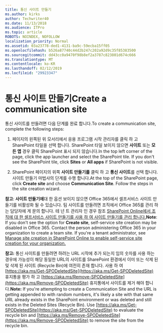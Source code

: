 ```yaml
---
title: 통신 사이트 만들기
ms.author: kirks
author: Techwriter40
ms.date: 11/13/2018
ms.audience: ITPro
ms.topic: article
ROBOTS: NOINDEX, NOFOLLOW
localization_priority: Normal
ms.assetid: 03a23778-ded1-4131-ba9c-59ecba15ff05
ms.openlocfilehash: b526a87740c44d2b247c202a92d9c35f85383500
ms.sourcegitcommit: dd43cc0a9470f98b8ef2a3787c823801d674c666
ms.translationtype: MT
ms.contentlocale: ko-KR
ms.lasthandoff: 02/12/2019
ms.locfileid: "29923347"
---
```

# <a name="create-a-communication-site"></a><span data-ttu-id="898ba-102">통신 사이트 만들기</span><span class="sxs-lookup"><span data-stu-id="898ba-102">Create a communication site</span></span>

<span data-ttu-id="898ba-103">통신 사이트를 만들려면 다음 단계를 완료 합니다.</span><span class="sxs-lookup"><span data-stu-id="898ba-103">To create a communication site, complete the following steps:</span></span> 
  
1. <span data-ttu-id="898ba-p101">페이지의 왼쪽된 위 모서리에서 응용 프로그램 시작 관리자를 클릭 하 고 SharePoint 타일을 선택 합니다. SharePoint 타일 보이지 않으면 **사이트** 또는 **모든 앱** 경우 클릭 SharePoint 표시 되지 않습니다.</span><span class="sxs-lookup"><span data-stu-id="898ba-p101">In the top left corner of the page, click the app launcher and select the SharePoint tile. If you don't see the SharePoint tile, click **Sites** or **All apps** if SharePoint is not visible.</span></span> 
    
2. <span data-ttu-id="898ba-p102">SharePoint 페이지의 위쪽 **사이트 만들기를** 클릭 하 고 **통신 사이트**를 선택 합니다. 사이트 만들기 마법사의 단계를 수행 합니다.</span><span class="sxs-lookup"><span data-stu-id="898ba-p102">At the top of the SharePoint page, click **Create site** and choose **Communication Site**. Follow the steps in the site creation wizard.</span></span> 
    
 <span data-ttu-id="898ba-p103">**참고**: **사이트 만들기에**대 한 옵션 보이지 않으면 Office 365에서 셀프서비스 사이트 만들기를 비활성화 될 수 있습니다. 팀 사이트를 만들려면 조직에서 Office 365를 관리 하는 담당자에 게 문의 합니다. 테 넌 트 관리자 인 경우 참조 [SharePoint Online에서 조직에 대 한 셀프서비스 사이트 만들기를 사용 하 여 사이트 만들기를 관리 합니다.](https://go.microsoft.com/fwlink/?linkid=2018780)</span><span class="sxs-lookup"><span data-stu-id="898ba-p103">**Note**: If you don't see the option for **Create site**, self-service site creation may be disabled in Office 365. Contact the person administering Office 365 in your organization to create a team site. If you're a tenant administrator, see [Manage site creation in SharePoint Online to enable self-service site creation for your organization.](https://go.microsoft.com/fwlink/?linkid=2018780)</span></span>
  
 <span data-ttu-id="898ba-p104">**참고:** 통신 사이트를 만들려면 하려는 URL 시작에 추가 되는지 임의 숫자를 사용 하는 경우에 가능성이 해당 동일한 URL의 사이트를 SharePoint 환경에서 이미 또는 삭제 된 및 삭제 된 사이트 (Recycle Bin)에 여전히 존재 합니다. 사용 하 여 [https://aka.ms/Get-SPODeletedSite](https://aka.ms/Get-SPODeletedSite) 휴지통을 평가 하 고 [https://aka.ms/Remove-SPODeletedSite](https://aka.ms/Remove-SPODeletedSite) 휴지통에서 사이트를 제거 해야 합니다.</span><span class="sxs-lookup"><span data-stu-id="898ba-p104">**Note:** If you're attempting to create a Communication Site and the URL is getting appended to with random numbers, it's likely a site with that same URL already exists in the SharePoint environment or was deleted and still exists in the Deleted Sites (Recycle Bin). Use [https://aka.ms/Get-SPODeletedSite](https://aka.ms/Get-SPODeletedSite) to evaluate the recycle bin and [https://aka.ms/Remove-SPODeletedSite](https://aka.ms/Remove-SPODeletedSite) to remove the site from the recycle bin.</span></span> 
  


